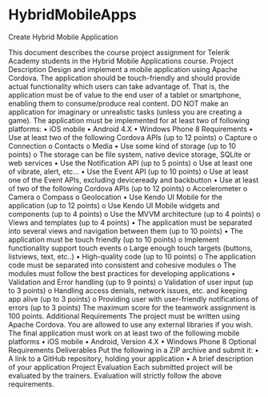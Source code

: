 HybridMobileApps
================

Create Hybrid Mobile Application

This document describes the course project assignment for Telerik Academy students in the Hybrid Mobile Applications course.
Project Description
Design and implement a mobile application using Apache Cordova. The application should be touch-friendly and should provide actual functionality which users can take advantage of. That is, the application must be of value to the end user of a tablet or smartphone, enabling them to consume/produce real content. DO NOT make an application for imaginary or unrealistic tasks (unless you are creating a game). 
The application must be implemented for at least two of following platforms:
•	iOS mobile
•	Android 4.X
•	Windows Phone 8
Requirements
•	Use at least two of the following Cordova APIs (up to 12 points)
o	Capture
o	Connection
o	Contacts
o	Media
•	Use some kind of storage (up to 10 points)
o	The storage can be file system, native device storage, SQLite or web services
•	Use the Notification API (up to 5 points)
o	Use at least one of vibrate, alert, etc…
•	Use the Event API (up to 10 points)
o	Use at least one of the Event APIs, excluding deviceready and backbutton
•	Use at least of two of the following Cordova APIs (up to 12 points)
o	Accelerometer 
o	Camera
o	Compass
o	Geolocation
•	Use Kendo UI Mobile for the application (up to 12 points)
o	Use Kendo UI Mobile widgets and components (up to 4 points)
o	Use the MVVM architecture (up to 4 points)
o	Views and templates (up to 4 points)
•	The application must be separated into several views and navigation between them (up to 10 points)
•	The application must be touch friendly (up to 10 points)
o	Implement functionality support touch events
o	Large enough touch targets (buttons, listviews, text, etc..)
•	High-quality code (up to 10 points)
o	The application code must be separated into consistent and cohesive modules
o	The modules must follow the best practices for developing applications
•	Validation and Error handling (up to 9 points)
o	Validation of user input (up to 3 points)
o	Handling access denials, network issues, etc. and keeping app alive (up to 3 points)
o	Providing user with user-friendly notifications of errors (up to 3 points)
The maximum score for the teamwork assignment is 100 points. 
Additional Requirements
The project must be written using Apache Cordova. You are allowed to use any external libraries if you wish.
The final application must work on at least two of the following mobile platforms
•	iOS mobile
•	Android, Version 4.X
•	Windows Phone 8
Optional Requirements
Deliverables
Put the following in a ZIP archive and submit it:
•	A link to a GitHub repository, holding your application
•	A brief description of your application 
Project Evaluation
Each submitted project will be evaluated by the trainers. Evaluation will strictly follow the above requirements.
